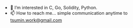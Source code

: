- 👀 I’m interested in C, Go, Solidity, Python.
- 📫 How to reach me... simple communication anytime to tsumin.work@gmail.com
